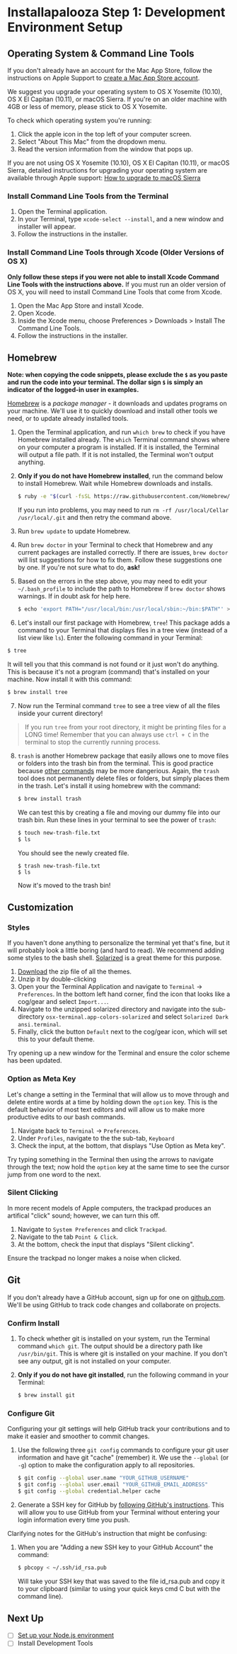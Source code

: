 # Installapalooza Step 1: Development Environment Setup

## Operating System & Command Line Tools

If you don't already have an account for the Mac App Store, follow the instructions on Apple Support to [create a Mac App Store account](https://support.apple.com/kb/PH11499?locale=en_US).

We suggest you upgrade your operating system to OS X Yosemite (10.10), OS X El Capitan (10.11), or macOS Sierra.  If you're on an older machine with 4GB or less of memory, please stick to OS X Yosemite.

To check which operating system you're running:

1. Click the apple icon in the top left of your computer screen.
2. Select "About This Mac" from the dropdown menu.
3. Read the version information from the window that pops up.

If you are not using OS X Yosemite (10.10), OS X El Capitan (10.11), or macOS Sierra, detailed instructions for upgrading your operating system are available through Apple support: [How to upgrade to macOS Sierra](https://support.apple.com/macos)

### Install Command Line Tools from the Terminal

1. Open the Terminal application.
2. In your Terminal, type `xcode-select --install`, and a new window and installer will appear.
3. Follow the instructions in the installer.

### Install Command Line Tools through Xcode (Older Versions of OS X)

**Only follow these steps if you were not able to install Xcode Command Line Tools with the instructions above.** If you must run an older version of OS X, you will need to install Command Line Tools that come from Xcode.

1. Open the Mac App Store and install Xcode.
2. Open Xcode.
3. Inside the Xcode menu, choose Preferences > Downloads > Install The Command Line Tools.
4. Follow the instructions in the installer.

## Homebrew

__Note:  when copying the code snippets, please exclude the `$` as you paste and run the code into your terminal.  The dollar sign `$` is simply an indicator of the logged-in user in examples.__

[Homebrew](http://brew.sh) is a *package manager* - it downloads and updates programs on your machine. We'll use it to quickly download and install other tools we need, or to update already installed tools.

1. Open the Terminal application, and run `which brew` to check if you have Homebrew installed already. The `which` Terminal command shows where on your computer a program is installed. If it is installed, the Terminal will output a file path. If it is not installed, the Terminal won't output anything.

2. **Only if you do not have Homebrew installed**, run the command below to install Homebrew. Wait while Homebrew downloads and installs.

    ```bash
    $ ruby -e "$(curl -fsSL https://raw.githubusercontent.com/Homebrew/install/master/install)"
    ```

    If you run into problems, you may need to run `rm -rf /usr/local/Cellar /usr/local/.git` and then retry the command above.

3. Run `brew update` to update Homebrew.

4. Run `brew doctor` in your Terminal to check that Homebrew and any current packages are installed correctly. If there are issues, `brew doctor` will list suggestions for how to fix them.  Follow these suggestions one by one. If you're not sure what to do, **ask!**

5. Based on the errors in the step above, you may need to edit your `~/.bash_profile` to include the path to Homebrew if `brew doctor` shows warnings.  If in doubt ask for help here.

    ```bash
    $ echo 'export PATH="/usr/local/bin:/usr/local/sbin:~/bin:$PATH"' >> ~/.bash_profile
    ```

6. Let's install our first package with Homebrew, `tree`!  This package adds a command to your Terminal that displays files in a tree view (instead of a list view like `ls`).  Enter the following command in your Terminal:

  ```bash
  $ tree
  ```
It will tell you that this command is not found or it just won't do anything. This is because it's not a program (command) that's installed on your machine. Now install it with this command:

  ```bash
  $ brew install tree
  ```

7. Now run the Terminal command `tree` to see a tree view of all the files inside your current directory!

  >If you run `tree` from your root directory, it might be printing files for a LONG time! Remember that you can always use `ctrl + C` in the terminal to stop the currently running process.

8. `trash` is another Homebrew package that easily allows one to move files or folders into the trash bin from the terminal. This is good practice because [other commands](http://docstore.mik.ua/orelly/unix3/upt/ch14_03.htm) may be more dangerious. Again, the `trash` tool does not permanently delete files or folders, but simply places them in the trash. Let's install it using homebrew with the command:

    ```bash
    $ brew install trash
    ```

    We can test this by creating a file and moving our dummy file into our trash bin. Run these lines in your terminal to see the power of `trash`:

    ```bash
    $ touch new-trash-file.txt
    $ ls
    ```

    You should see the newly created file.

    ```
    $ trash new-trash-file.txt
    $ ls
    ```

    Now it's moved to the trash bin!

## Customization

### Styles

If you haven't done anything to personalize the terminal yet that's fine, but it will probably look a little boring (and hard to read). We recommend adding some styles to the bash shell. [Solarized](http://ethanschoonover.com/solarized) is a great theme for this purpose.

1. [Download](http://ethanschoonover.com/solarized/files/solarized.zip) the zip file of all the themes.
2. Unzip it by double-clicking
3. Open your the Terminal Application and navigate to `Terminal` -> `Preferences`. In the bottom left hand corner, find the icon that looks like a cog/gear and select `Import...`.
4. Navigate to the unzipped solarized directory and navigate into the sub-directory `osx-terminal.app-colors-solarized` and select `Solarized Dark ansi.terminal`.
5. Finally, click the button `Default` next to the cog/gear icon, which will set this to your default theme.

Try opening up a new window for the Terminal and ensure the color scheme has been updated.

### Option as Meta Key

Let's change a setting in the Terminal that will allow us to move through and delete entire words at a time by holding down the `option` key. This is the default behavior of most text editors and will allow us to make more productive edits to our bash commands.

1. Navigate back to `Terminal` -> `Preferences`.
2. Under `Profiles`, navigate to the the sub-tab, `Keyboard`
3. Check the input, at the bottom, that displays "Use Option as Meta key".

Try typing something in the Terminal then using the arrows to navigate through the text; now hold the `option` key at the same time to see the cursor jump from one word to the next.

### Silent Clicking

In more recent models of Apple computers, the trackpad produces an artifical "click" sound; however, we can turn this off.

1. Navigate to `System Preferences` and click `Trackpad`.
2. Navigate to the tab `Point & Click`.
3. At the bottom, check the input that displays "Silent clicking".

Ensure the trackpad no longer makes a noise when clicked.

## Git

If you don't already have a GitHub account, sign up for one on [github.com](http://github.com). We'll be using GitHub to track code changes and collaborate on projects.

### Confirm Install

1. To check whether git is installed on your system, run the Terminal command `which git`. The output should be a directory path like `/usr/bin/git`. This is where git is installed on your machine. If you don't see any output, git is not installed on your computer.

2. **Only if you do not have git installed**, run the following command in your Terminal:

    ```bash
    $ brew install git
    ```

### Configure Git

Configuring your git settings will help GitHub track your contributions and to make it easier and smoother to commit changes.

1. Use the following three `git config` commands to configure your git user information and have git "cache" (remember) it. We use the `--global` (or `-g`) option to make the configuration apply to all repositories.

    ```bash
    $ git config --global user.name "YOUR_GITHUB_USERNAME"
    $ git config --global user.email "YOUR_GITHUB_EMAIL_ADDRESS"
    $ git config --global credential.helper cache
    ```

2. Generate a SSH key for GitHub by [following GitHub's instructions](https://help.github.com/articles/generating-ssh-keys). This will allow you to use GitHub from your Terminal without entering your login information every time you push.

Clarifying notes for the GitHub's instruction that might be confusing:

1. When you are "Adding a new SSH key to your GitHub Account" the command:

	```bash
	$ pbcopy < ~/.ssh/id_rsa.pub
	```

	Will take your SSH key that was saved to the file id_rsa.pub and copy it to your clipboard (similar to using your quick keys cmd C but with the command line).


## Next Up
* [ ] [Set up your Node.js environment](node-express-stack.md)
* [ ] Install Development Tools
